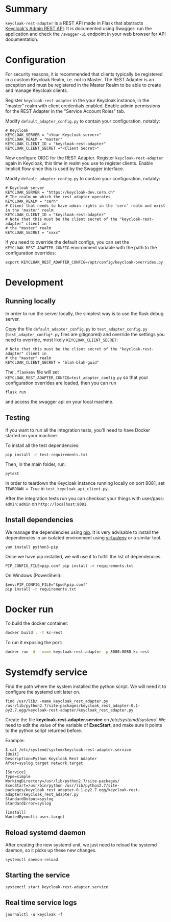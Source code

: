 # Summary

`keycloak-rest-adapter` is a REST API made in Flask that abstracts [Keycloak's Admin REST API](https://www.keycloak.org/docs-api/9.0/rest-api/index.html). It is documented using Swagger: run the application and check the `/swagger-ui` endpoint in your web browser for API documentation.

# Configuration

For security reasons, it is recommended that clients typically be registered in a
custom Keycloak Realm, i.e. not in Master. The REST Adapter is an exception and must be
registered in the Master Realm to be able to create and manage Keycloak clients.

Register `keycloak-rest-adapter` in the your Keycloak instance, in the "master" realm with
client credentials enabled. Enable admin permissions for the REST Adapter in the "Service Account Roles" tab.

Modify `default_adapter_config.py` to contain your configuration, notably:
```
# Keycloak
KEYCLOAK_SERVER = "<Your Keycloak server>"
KEYCLOAK_REALM = "master"
KEYCLOAK_CLIENT_ID = "keycloak-rest-adapter"
KEYCLOAK_CLIENT_SECRET ="<Client Secret>"
```

Now configure OIDC for the REST Adapter. Register `keycloak-rest-adapter` again in Keycloak, this time in realm you use to register clients. Enable Implicit flow since this is used by the Swagger interface.

Modify `default_adapter_config.py` to contain your configuration, notably:
```
# Keycloak server
KEYCLOAK_SERVER = "https://keycloak-dev.cern.ch"
# The realm on which the rest adapter operates
KEYCLOAK_REALM = "cern"
# Client that needs to have admin rights in the 'cern' realm and exist in the 'master' realm
KEYCLOAK_CLIENT_ID = "keycloak-rest-adapter"
# Note that this must be the client secret of the "keycloak-rest-adapter" client in
# the "master" realm
KEYCLOAK_SECRET = "xxxx"
```

If you need to override the default configs, you can set the `KEYCLOAK_REST_ADAPTER_CONFIG` environment variable with the path
to the configuration overrides:

```
export KEYCLOAK_REST_ADAPTER_CONFIG=/opt/config/keycloak-overrides.py
```

# Development

## Running locally

In order to run the server locally, the simplest way is to use the flask debug server.

Copy the file `default_adapter_config.py` to `test_adapter_config.py` (`test_adapter_config*.py` files are gitignored)
and override the settings you need to override, most likely `KEYCLOAK_CLIENT_SECRET`:

```
# Note that this must be the client secret of the "keycloak-rest-adapter" client in
# the "master" realm
KEYCLOAK_CLIENT_SECRET = "blah-blah-guid"
```

The `.flaskenv` file will set `KEYCLOAK_REST_ADAPTER_CONFIG=test_adapter_config.py` so that your
configuration overrides are loaded, then you can run

```
flask run
```

and access the swagger api on your local machine.

## Testing

If you want to run all the integration tests, you'll need to have Docker started on your machine.

To install all the test dependencies:

```
pip install -r test-requirements.txt
```

Then, in the main folder, run:

```
pytest
```

In order to teardown the Keycloak instance running locally on port 8081, set `TEARDOWN = True` in `test_keycloak_api_client.py`.

After the integration tests run you can checkout your things with user/pass: `admin:admin` on `http://localhost:8081`.

## Install dependencies

We manage the dependencies using [pip](https://pypi.org/project/pip/). It is very advisable to install the dependencies in an isolated environment using [virtualenv](https://virtualenv.pypa.io/en/stable/) or a similar tool.

`yum install python3-pip`

Once we have pip installed, we will use it to fulfill the list of dependencies.

```
PIP_CONFIG_FILE=pip.conf pip install -r requirements.txt
```

On Windows (PowerShell):

```
$env:PIP_CONFIG_FILE="$pwd\pip.conf"
pip install -r requirements.txt
```



# Docker run

To build the docker container:

```bash
docker build . -t kc-rest
```

To run it exposing the port:

```bash
docker run -d --name keycloak-rest-adapter -p 8080:8080 kc-rest
```

# Systemdfy service

Find the path where the system installed the python script. We will need it to
configure the systemd unit later on.

```
find /usr/lib/ -name keycloak_rest_adapter.py
/usr/lib/python2.7/site-packages/keycloak_rest_adapter-0.1-py2.7.egg/keycloak-rest-adapter/keycloak_rest_adapter.py
```

Create the file **keycloak-rest-adapter.service** on _/etc/systemd/system/_. We
need to edit the value of the variable of **ExecStart**,
and make sure it points to the python script returned before.

Example:

```
$ cat /etc/systemd/system/keycloak-rest-adapter.service
[Unit]
Description=Python Keycloak Rest Adapter
After=syslog.target network.target

[Service]
Type=simple
WorkingDirectory=/usr/lib/python2.7/site-packages/
ExecStart=/usr/bin/python /usr/lib/python2.7/site-packages/keycloak_rest_adapter-0.1-py2.7.egg/keycloak-rest-adapter/keycloak_rest_adapter.py
StandardOutput=syslog
StandardError=syslog

[Install]
WantedBy=multi-user.target
```

## Reload systemd daemon

After creating the new systemd unit, we just need to reload the systemd daemon,
so it picks up these new changes.

`systemctl daemon-reload`

## Starting the service

`systemctl start keycloak-rest-adapter.service`

## Real time service logs

`journalctl -u keycloak -f`
